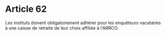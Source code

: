 # Article 62

 Les instituts doivent obligatoirement adhérer pour les enquêteurs vacataires à une caisse de retraite de leur choix affiliée à l'ARRCO.

